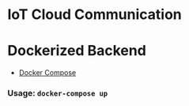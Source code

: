 # IoT Cloud Communication

# Dockerized Backend
* [Docker Compose](https://github.com/IOT-Cloud-Communication/docker_compose )
### Usage: ```docker-compose up```
